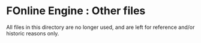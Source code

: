 # FOnline Engine : Other files

All files in this directory are no longer used, and are left for reference and/or historic reasons only.
